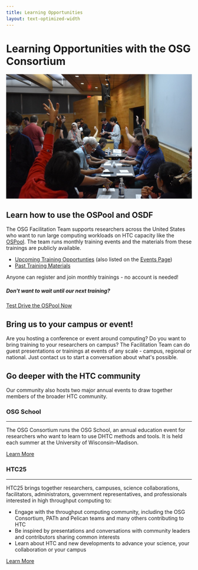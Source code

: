 ```yaml
---
title: Learning Opportunities
layout: text-optimized-width
---
```


# Learning Opportunities with the OSG Consortium

<img src="/assets/images/osg-school-hands.jpeg" class="w-100" /> 

## Learn how to use the OSPool and OSDF

The OSG Facilitation Team supports researchers across the United States who want 
to run large computing workloads on HTC capacity like the [OSPool](services/open_science_pool). 
The team runs monthly training events and the materials from these trainings are publicly available. 

* [Upcoming Training Opportunties](https://portal.osg-htc.org/documentation/support_and_training/training/osgusertraining/) (also listed on the [Events Page](https://osg-htc.org/events.html))
* [Past Training Materials](https://portal.osg-htc.org/documentation/support_and_training/training/materials/)

Anyone can register and join monthly trainings - no account is needed! 

<div class="alert alert-dark d-flex flex-column">
<h5 class="mx-auto">Don't want to wait until our next training?</h5>
<a class="btn btn-secondary mx-auto d-block mt-3" href="https://portal.osg-htc.org/application">Test Drive the OSPool Now</a>
</div>

## Bring us to your campus or event!

Are you hosting a conference or event around computing? Do you want to bring 
training to your researchers on campus? The Facilitation Team can do guest 
presentations or trainings at events of any scale - campus, regional or national. 
Just contact us to start a conversation about what's possible. 

## Go deeper with the HTC community

Our community also hosts two major annual events to draw together members of 
the broader HTC community. 

<div class="card">
	<div class="card-body">
		<h3 class="card-title mt-1">
			OSG School
		</h3>
		<hr/>
		<p class="card-text">
			The OSG Consortium runs the OSG School, an annual education 
			event for researchers who want to learn to use DHTC methods 
			and tools. It is held each summer at the University of Wisconsin–Madison.<br>
			<div class="row">
				<div class="col-auto">
					<a class="btn btn-secondary me-md-2 text-dark"
					   href="/community/school.html" role="button">Learn More</a> <br>
				</div>
			</div>
		</p>
	</div>
</div>

<div class="card">
	<div class="card-body">
		<h3 class="card-title mt-1">
			HTC25
		</h3>
		<hr/>
		<p class="card-text">
			HTC25 brings together researchers, campuses, science collaborations, 
			facilitators, administrators, government representatives, and professionals 
			interested in high throughput computing to: 
	<ul>
    <li>Engage with the throughput computing community, including the OSG Consortium, PATh and Pelican teams and many others contributing to HTC</li>
    <li>Be inspired by presentations and conversations with community leaders and contributors sharing common interests</li>
    <li>Learn about HTC and new developments to advance your science, your collaboration or your campus</li>
	</ul>
			<div class="row">
				<div class="col-auto">
					<a class="btn btn-secondary me-md-2 text-dark"
					   href="https://osg-htc.org/events/throughput-computing-week-2025/" role="button">Learn More</a> <br>
				</div>
			</div>
		</p>
	</div>
</div>


